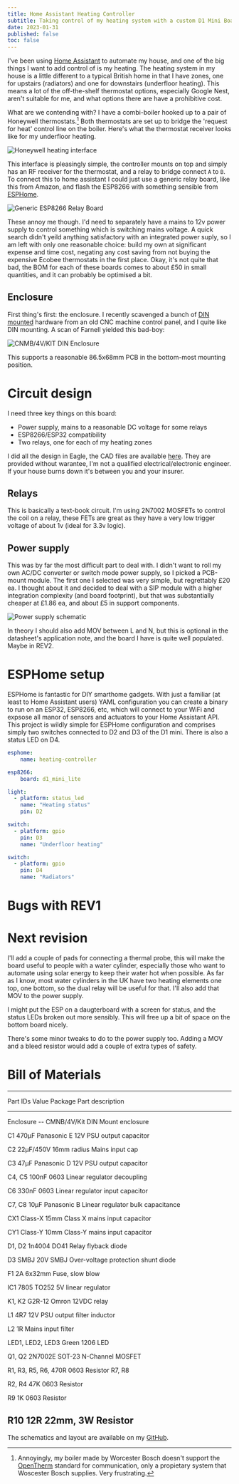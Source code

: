 ```yaml
---
title: Home Assistant Heating Controller
subtitle: Taking control of my heating system with a custom D1 Mini Board and ESPHome
date: 2023-01-31
published: false
toc: false
---
```


I've been using [Home Assistant](https://www.home-assistant.io) to automate my house, and one of the big things I want to add control of is my heating.
The heating system in my house is a little different to a typical British home in that I have zones, one for upstairs (radiators) and one for downstairs (underfloor heating).
This means a lot of the off-the-shelf thermostat options, especially Google Nest, aren't suitable for me, and what options there are have a prohibitive cost.

What are we contending with?
I have a combi-boiler hooked up to a pair of Honeywell thermostats.[^1]
Both thermostats are set up to bridge the 'request for heat' control line on the boiler.
Here's what the thermostat receiver looks like for my underfloor heating.

![Honeywell heating interface](./images/honeywell-heating.jpg)

This interface is pleasingly simple, the controller mounts on top and simply has an RF receiver for the thermostat, and a relay to bridge connect `A` to `B`.
To connect this to home assistant I could just use a generic relay board, like this from Amazon, and flash the ESP8266 with something sensible from [ESPHome](https://esphome.io).

![Generic ESP8266 Relay Board](./images/generic-esp-relay-board.jpg)

These annoy me though. I'd need to separately have a mains to 12v power supply to control something which is switching mains voltage.
A quick search didn't yeild anything satisfactory with an integrated power suply, so I am left with only one reasonable choice: build my own at significant expense and time cost, negating any cost saving from not buying the expensive Ecobee thermostats in the first place.
Okay, it's not quite that bad, the BOM for each of these boards comes to about £50 in small quantities, and it can probably be optimised a bit.

## Enclosure

First thing's first: the enclosure.
I recently scavenged a bunch of [DIN mounted](https://en.wikipedia.org/wiki/DIN_rail) hardware from an old CNC machine control panel, and I quite like DIN mounting.
A scan of Farnell yielded this bad-boy: 

![CNMB/4V/KIT DIN Enclosure](./images/cnmb-4v-kit.jpg)

This supports a reasonable 86.5x68mm PCB in the bottom-most mounting position.

# Circuit design

I need three key things on this board:
 - Power supply, mains to a reasonable DC voltage for some relays
 - ESP8266/ESP32 compatibility
 - Two relays, one for each of my heating zones

I did all the design in Eagle, the CAD files are available [here]().
They are provided without warantee, I'm not a qualified electrical/electronic engineer.
If your house burns down it's between you and your insurer.

## Relays

This is basically a text-book circuit.
I'm using 2N7002 MOSFETs to control the coil on a relay, these FETs are great as they have a very low trigger voltage of about 1v (ideal for 3.3v logic).

## Power supply

This was by far the most difficult part to deal with.
I didn't want to roll my own AC/DC converter or switch mode power supply, so I picked a PCB-mount module.
The first one I selected was very simple, but regrettably £20 ea.
I thought about it and decided to deal with a SIP module with a higher integration complexity (and board footprint), but that was substantially cheaper at £1.86 ea, and about £5 in support components.

![Power supply schematic](./images/power-supply.png)

In theory I should also add MOV between L and N, but this is optional in the datasheet's application note, and the board I have is quite well populated.
Maybe in REV2.

# ESPHome setup

ESPHome is fantastic for DIY smarthome gadgets.
With just a familiar (at least to Home Assistant users) YAML configuration you can create a binary to run on an ESP32, ESP8266, etc, which will connect to your WiFi and expsose all manor of sensors and actuators to your Home Assistant API.
This project is wildly simple for ESPHome configuration and comprises simply two switches connected to D2 and D3 of the D1 mini.
There is also a status LED on D4.

```yaml
esphome:
    name: heating-controller

esp8266:
    board: d1_mini_lite 

light:
  - platform: status_led
    name: "Heating status"
    pin: D2

switch:
  - platform: gpio
    pin: D3
    name: "Underfloor heating"

switch:
  - platform: gpio
    pin: D4
    name: "Radiators"
```

# Bugs with REV1

# Next revision

I'll add a couple of pads for connecting a thermal probe, this will make the board useful to people with a water cylinder, especially those who want to automate using solar energy to keep their water hot when possible.
As far as I know, most water cylinders in the UK have two heating elements one top, one bottom, so the dual relay will be useful for that.
I'll also add that MOV to the power supply.

I might put the ESP on a daugterboard with a screen for status, and the status LEDs broken out more sensibly.
This will free up a bit of space on the bottom board nicely.

There's some minor tweaks to do to the power supply too.
Adding a MOV and a bleed resistor would add a couple of extra types of safety.

# Bill of Materials

-------------------------------------------------------------------------------
Part IDs          Value      Package      Part description
----------------- ---------- -----------  -------------------------------------
Enclosure         --         CMNB/4V/Kit  DIN Mount enclosure

C1                470µF      Panasonic E  12V PSU output capacitor

C2                22µF/450V  16mm radius  Mains input cap

C3                47µF       Panasonic D  12V PSU output capacitor

C4, C5            100nF      0603         Linear regulator decoupling

C6                330nF      0603         Linear regulator input capacitor

C7, C8            10µF       Panasonic B  Linear regulator bulk capacitance

CX1               Class-X    15mm         Class X mains input capacitor

CY1               Class-Y    10mm         Class-Y mains input capacitor

D1, D2            1n4004     DO41         Relay flyback diode

D3                SMBJ 20V   SMBJ         Over-voltage protection shunt diode

F1                2A         6x32mm       Fuse, slow blow

IC1               7805       TO252        5V linear regulator

K1, K2            G2R-12                  Omron 12VDC relay

L1                4R7                     12V PSU output filter inductor

L2                1R                      Mains input filter

LED1, LED2, LED3  Green      1206         LED

Q1, Q2            2N7002E    SOT-23       N-Channel MOSFET

R1, R3, R5, R6,   470R       0603         Resistor
R7, R8

R2, R4            47K        0603         Resistor

R9                1K         0603         Resistor

R10               12R        22mm, 3W     Resistor
-------------------------------------------------------------------------------

The schematics and layout are available on my [GitHub](https://github.com/graymalkin/esphome-heating-interface).

<style>
table{
    border-collapse: collapse;
    margin-bottom: 1em;
}
table thead { border-top: 3px solid black; border-bottom: 1px solid black; }
table tbody { border-bottom: 3px solid black; }
table th, table td{ padding: 0.33em; }
</style>


[^1]: Annoyingly, my boiler made by Worcester Bosch doesn't support the [OpenTherm](https://www.opentherm.eu) standard for communication, only a propietary system that Woscester Bosch supplies. Very frustrating.

